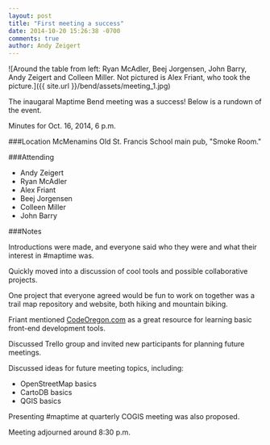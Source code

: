 ```yaml
---
layout: post
title: "First meeting a success"
date: 2014-10-20 15:26:38 -0700
comments: true
author: Andy Zeigert
---
```


![Around the table from left: Ryan McAdler, Beej Jorgensen, John Barry, Andy Zeigert and Colleen Miller. Not pictured is Alex Friant, who took the picture.]({{ site.url }}/bend/assets/meeting_1.jpg)

The inaugaral Maptime Bend meeting was a success! Below is a rundown of the event.

Minutes for Oct. 16, 2014, 6 p.m.

###Location
McMenamins Old St. Francis School main pub, "Smoke Room."

###Attending
- Andy Zeigert
- Ryan McAdler
- Alex Friant
- Beej Jorgensen
- Colleen Miller
- John Barry

###Notes

Introductions were made, and everyone said who they were and what their interest in #maptime was.

Quickly moved into a discussion of cool tools and possible collaborative projects.

One project that everyone agreed would be fun to work on together was a trail map repository and website, both hiking and mountain biking.

Friant mentioned [CodeOregon.com](http://codeoregon.com "CodeOregon") as a great resource for learning basic front-end development tools.

Discussed Trello group and invited new participants for planning future meetings.

Discussed ideas for future meeting topics, including:

- OpenStreetMap basics
- CartoDB basics
- QGIS basics

Presenting #maptime at quarterly COGIS meeting was also proposed. 

Meeting adjourned around 8:30 p.m.